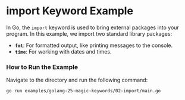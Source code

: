 # import Keyword Example

In Go, the `import` keyword is used to bring external packages into your program. In this example, we import two standard library packages:

- **`fmt`**: For formatted output, like printing messages to the console.
- **`time`**: For working with dates and times.

### How to Run the Example

Navigate to the directory and run the following command:

```bash
go run examples/golang-25-magic-keywords/02-import/main.go
```
